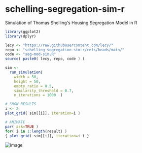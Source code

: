 # schelling-segregation-sim-r

Simulation of Thomas Shelling's Housing Segregation Model in R

```r
library(ggplot2)
library(dplyr)

lecy <- "https://raw.githubusercontent.com/lecy/"
repo <- "schelling-segregation-sim-r/refs/heads/main/"
code <- "seg-mod-sim.R"
source( paste0( lecy, repo, code ) )

sim <- 
  run_simulation(
    width = 50, 
    height = 50, 
    empty_ratio = 0.5, 
    similarity_threshold = 0.7, 
    n_iterations = 1000  )

# SHOW RESULTS 
i <- 2
plot_grid( sim[[i]], iteration=i ) 

# ANIMATE
par( ask=TRUE )
for( i in 1:length(result) )
{ plot_grid( sim[[i]], iteration=i ) }
```

![image](https://github.com/user-attachments/assets/cd5e32d2-a198-4bc8-8d81-a886fecbf2bc)

